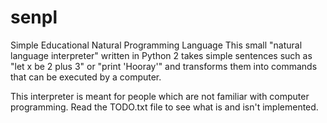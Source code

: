 # senpl
Simple Educational Natural Programming Language
This small "natural language interpreter" written in Python 2 takes simple sentences such as "let x be 2 plus 3" or "print 'Hooray'" and transforms them into commands that can be executed by a computer.

This interpreter is meant for people which are not familiar with computer programming.
Read the TODO.txt file to see what is and isn't implemented.
